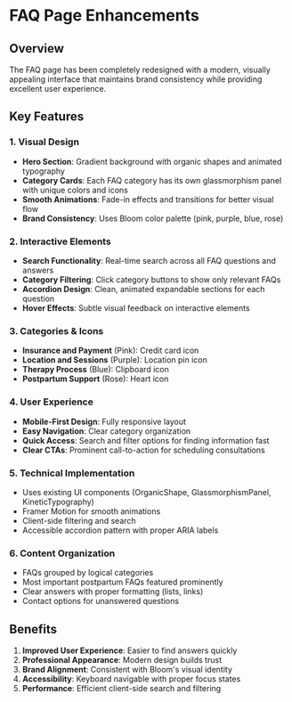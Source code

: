 # FAQ Page Enhancements

## Overview
The FAQ page has been completely redesigned with a modern, visually appealing interface that maintains brand consistency while providing excellent user experience.

## Key Features

### 1. Visual Design
- **Hero Section**: Gradient background with organic shapes and animated typography
- **Category Cards**: Each FAQ category has its own glassmorphism panel with unique colors and icons
- **Smooth Animations**: Fade-in effects and transitions for better visual flow
- **Brand Consistency**: Uses Bloom color palette (pink, purple, blue, rose)

### 2. Interactive Elements
- **Search Functionality**: Real-time search across all FAQ questions and answers
- **Category Filtering**: Click category buttons to show only relevant FAQs
- **Accordion Design**: Clean, animated expandable sections for each question
- **Hover Effects**: Subtle visual feedback on interactive elements

### 3. Categories & Icons
- **Insurance and Payment** (Pink): Credit card icon
- **Location and Sessions** (Purple): Location pin icon
- **Therapy Process** (Blue): Clipboard icon
- **Postpartum Support** (Rose): Heart icon

### 4. User Experience
- **Mobile-First Design**: Fully responsive layout
- **Easy Navigation**: Clear category organization
- **Quick Access**: Search and filter options for finding information fast
- **Clear CTAs**: Prominent call-to-action for scheduling consultations

### 5. Technical Implementation
- Uses existing UI components (OrganicShape, GlassmorphismPanel, KineticTypography)
- Framer Motion for smooth animations
- Client-side filtering and search
- Accessible accordion pattern with proper ARIA labels

### 6. Content Organization
- FAQs grouped by logical categories
- Most important postpartum FAQs featured prominently
- Clear answers with proper formatting (lists, links)
- Contact options for unanswered questions

## Benefits
1. **Improved User Experience**: Easier to find answers quickly
2. **Professional Appearance**: Modern design builds trust
3. **Brand Alignment**: Consistent with Bloom's visual identity
4. **Accessibility**: Keyboard navigable with proper focus states
5. **Performance**: Efficient client-side search and filtering